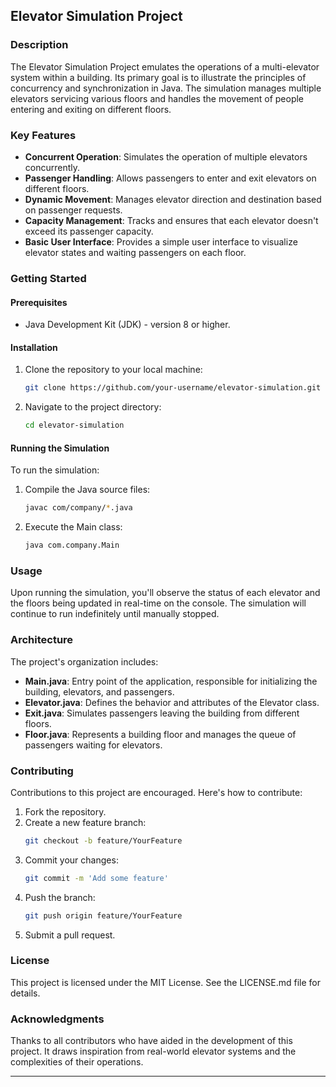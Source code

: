 ## Elevator Simulation Project

### Description

The Elevator Simulation Project emulates the operations of a multi-elevator system within a building. Its primary goal is to illustrate the principles of concurrency and synchronization in Java. The simulation manages multiple elevators servicing various floors and handles the movement of people entering and exiting on different floors.

### Key Features

- **Concurrent Operation**: Simulates the operation of multiple elevators concurrently.
- **Passenger Handling**: Allows passengers to enter and exit elevators on different floors.
- **Dynamic Movement**: Manages elevator direction and destination based on passenger requests.
- **Capacity Management**: Tracks and ensures that each elevator doesn't exceed its passenger capacity.
- **Basic User Interface**: Provides a simple user interface to visualize elevator states and waiting passengers on each floor.

### Getting Started

#### Prerequisites

- Java Development Kit (JDK) - version 8 or higher.

#### Installation

1. Clone the repository to your local machine:
   ```sh
   git clone https://github.com/your-username/elevator-simulation.git
   ```
2. Navigate to the project directory:
   ```sh
   cd elevator-simulation
   ```

#### Running the Simulation

To run the simulation:
1. Compile the Java source files:
   ```sh
   javac com/company/*.java
   ```
2. Execute the Main class:
   ```sh
   java com.company.Main
   ```

### Usage

Upon running the simulation, you'll observe the status of each elevator and the floors being updated in real-time on the console. The simulation will continue to run indefinitely until manually stopped.

### Architecture

The project's organization includes:

- **Main.java**: Entry point of the application, responsible for initializing the building, elevators, and passengers.
- **Elevator.java**: Defines the behavior and attributes of the Elevator class.
- **Exit.java**: Simulates passengers leaving the building from different floors.
- **Floor.java**: Represents a building floor and manages the queue of passengers waiting for elevators.

### Contributing

Contributions to this project are encouraged. Here's how to contribute:

1. Fork the repository.
2. Create a new feature branch:
   ```sh
   git checkout -b feature/YourFeature
   ```
3. Commit your changes:
   ```sh
   git commit -m 'Add some feature'
   ```
4. Push the branch:
   ```sh
   git push origin feature/YourFeature
   ```
5. Submit a pull request.

### License

This project is licensed under the MIT License. See the LICENSE.md file for details.

### Acknowledgments

Thanks to all contributors who have aided in the development of this project. It draws inspiration from real-world elevator systems and the complexities of their operations.

--- 
